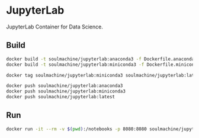 # JupyterLab

JupyterLab Container for Data Science.

## Build

```bash
docker build -t soulmachine/jupyterlab:anaconda3 -f Dockerfile.anaconda3 .
docker build -t soulmachine/jupyterlab:miniconda3 -f Dockerfile.miniconda3 .

docker tag soulmachine/jupyterlab:miniconda3 soulmachine/jupyterlab:latest

docker push soulmachine/jupyterlab:anaconda3
docker push soulmachine/jupyterlab:miniconda3
docker push soulmachine/jupyterlab:latest
```

## Run

```bash
docker run -it --rm -v $(pwd):/notebooks -p 8080:8080 soulmachine/jupyterlab
```
